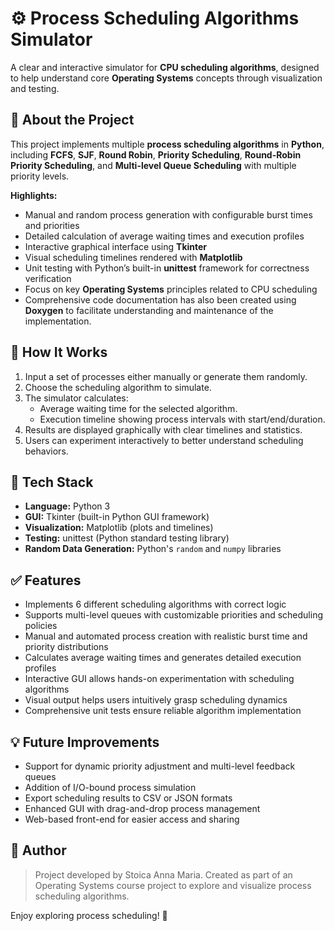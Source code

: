# ⚙️ Process Scheduling Algorithms Simulator

A clear and interactive simulator for **CPU scheduling algorithms**, designed to help understand core **Operating Systems** concepts through visualization and testing.


## 📌 About the Project

This project implements multiple **process scheduling algorithms** in **Python**, including **FCFS**, **SJF**, **Round Robin**, **Priority Scheduling**, **Round-Robin Priority Scheduling**, and **Multi-level Queue Scheduling** with multiple priority levels.

**Highlights:**
- Manual and random process generation with configurable burst times and priorities
- Detailed calculation of average waiting times and execution profiles
- Interactive graphical interface using **Tkinter**
- Visual scheduling timelines rendered with **Matplotlib**
- Unit testing with Python’s built-in **unittest** framework for correctness verification
- Focus on key **Operating Systems** principles related to CPU scheduling
- Comprehensive code documentation has also been created using **Doxygen** to facilitate understanding and maintenance of the implementation.



## 📎 How It Works

1. Input a set of processes either manually or generate them randomly.
2. Choose the scheduling algorithm to simulate.
3. The simulator calculates:
   - Average waiting time for the selected algorithm.
   - Execution timeline showing process intervals with start/end/duration.
4. Results are displayed graphically with clear timelines and statistics.
5. Users can experiment interactively to better understand scheduling behaviors.


## 🔧 Tech Stack

- **Language:** Python 3
- **GUI:** Tkinter (built-in Python GUI framework)
- **Visualization:** Matplotlib (plots and timelines)
- **Testing:** unittest (Python standard testing library)
- **Random Data Generation:** Python's `random` and `numpy` libraries


## ✅ Features

- Implements 6 different scheduling algorithms with correct logic
- Supports multi-level queues with customizable priorities and scheduling policies
- Manual and automated process creation with realistic burst time and priority distributions
- Calculates average waiting times and generates detailed execution profiles
- Interactive GUI allows hands-on experimentation with scheduling algorithms
- Visual output helps users intuitively grasp scheduling dynamics
- Comprehensive unit tests ensure reliable algorithm implementation


## 💡 Future Improvements

- Support for dynamic priority adjustment and multi-level feedback queues
- Addition of I/O-bound process simulation
- Export scheduling results to CSV or JSON formats
- Enhanced GUI with drag-and-drop process management
- Web-based front-end for easier access and sharing


## 👤 Author

> Project developed by Stoica Anna Maria.
> Created as part of an Operating Systems course project to explore and visualize process scheduling algorithms.


Enjoy exploring process scheduling! 🚦
